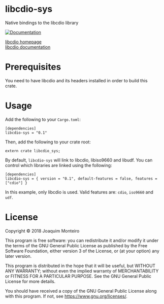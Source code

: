 # libcdio-sys

Native bindings to the libcdio library

[![Documentation](https://docs.rs/libcdio-sys/badge.svg)](https://docs.rs/libcdio-sys)

[libcdio homepage](https://www.gnu.org/software/libcdio/)  
[libcdio documentation](https://www.gnu.org/software/libcdio/libcdio.html)

# Prerequisites

You need to have libcdio and its headers installed in order to build this crate.

# Usage

Add the following to your `Cargo.toml`:

    [dependencies]
    libcdio-sys = "0.1"

Then, add the following to your crate root:

    extern crate libcdio_sys;

By default, `libcdio-sys` will link to libcdio, libiso9660 and libudf. You can control which libraries are linked using the following:

    [dependencies]
    libcdio-sys = { version = "0.1", default-features = false, features = ["cdio"] }

In this example, only libcdio is used. Valid features are: `cdio`, `iso9660` and `udf`.

# License

Copyright © 2018 Joaquim Monteiro

This program is free software: you can redistribute it and/or modify
it under the terms of the GNU General Public License as published by
the Free Software Foundation, either version 3 of the License, or
(at your option) any later version.

This program is distributed in the hope that it will be useful,
but WITHOUT ANY WARRANTY; without even the implied warranty of
MERCHANTABILITY or FITNESS FOR A PARTICULAR PURPOSE.  See the
GNU General Public License for more details.

You should have received a copy of the GNU General Public License
along with this program.  If not, see <https://www.gnu.org/licenses/>.
